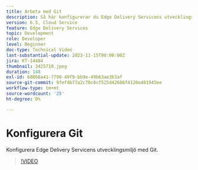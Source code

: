 ```yaml
---
title: Arbeta med Git
description: Så här konfigurerar du Edge Delivery Servicens utvecklingsmiljö med Git.
version: 6.5, Cloud Service
feature: Edge Delivery Services
topic: Development
role: Developer
level: Beginner
doc-type: Technical Video
last-substantial-update: 2023-11-15T00:00:00Z
jira: KT-14484
thumbnail: 3425718.jpeg
duration: 148
exl-id: 68866a41-7790-49f9-bb9e-49b63ae3b3af
source-git-commit: 9fef4b77a2c70c8cf525d42686f4120e481945ee
workflow-type: tm+mt
source-wordcount: '25'
ht-degree: 0%

---
```


# Konfigurera Git

Konfigurera Edge Delivery Servicens utvecklingsmiljö med Git.

>[!VIDEO](https://video.tv.adobe.com/v/3425718/?learn=on)
